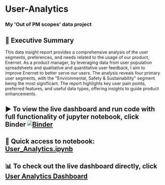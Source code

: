 # User-Analytics
### My 'Out of PM scopes' data project 

## 📌 Executive Summary
This data insight report provides a comprehensive analysis of the user segments, preferences, and needs related to the usage of our product, Enernet. As a product manager, by leveraging data from user population spreadsheets and qualitative and quantitative user feedback, I aim to improve Enernet to better serve our users. The analysis reveals four primary user segments, with the "Environmental, Safety & Sustainability" segment being the most significant. The report highlights key user pain points, preferred features, and useful data types, offering insights to guide product enhancements.

## ▶ To view the live dashboard and run code with full functionality of jupyter notebook, click Binder [![Binder](https://mybinder.org/badge_logo.svg)](https://mybinder.org/v2/gh/SC92113/User-Analytics/HEAD)

## 📕 Quick access to notebook: [User_Analytics.ipynb](https://github.com/SC92113/User-Analytics/blob/a3e444529168b214c002a16058c3a0e3d3a169de/User_Analytics.ipynb)

## 📊 To check out the live dashboard directly, click [User Analytics Dashboard](https://lookerstudio.google.com/s/keo9TX2286s)
